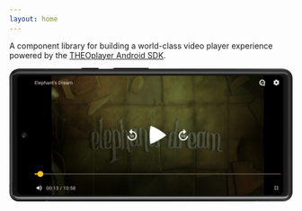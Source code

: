 ```yaml
---
layout: home
---
```


A component library for building a world-class video player experience powered by the [THEOplayer Android SDK](https://www.theoplayer.com/product/theoplayer).

![Screenshot](./assets/hero-screenshot.png)
